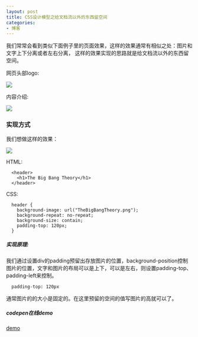 ```yaml
---
layout: post
title: CSS设计模型之给文档流以外的东西留空间
categories:
- 博客
---
```


我们常常会看到类似下面例子里的页面效果，这样的效果通常有相似之处：图片和文字上下分离或者左右分离，
这样的效果实现的思路就是给文档流以外的东西留空间。

网页头部logo:

![](http://7xiv3r.com1.z0.glb.clouddn.com/logo17.2.png)

内容介绍:

![](http://7xjufd.dl1.z0.glb.clouddn.com/logo17.png)



### 实现方式
我们想做这样的效果：

![](http://7xjufd.dl1.z0.glb.clouddn.com/4.jpg)

HTML:

      <header>
        <h1>The Big Bang Theory</h1>
      </header>

CSS:

      header {
        background-image: url("TheBigBangTheory.png");
        background-repeat: no-repeat;
        background-size: contain;
        padding-top: 120px;
      }

##### 实现原理:

我们通过设置div的padding预留出存放图片的位置，background-position控制图片的位置，文字和图片的布局可以是上下，可以是左右，则设置padding-top、padding-left来控制。

      padding-top: 120px

通常图片的的大小是固定的。在这里预留的空间的值写图片的高就可以了。

##### codepen在线demo

[demo](http://codepen.io/runfastlynda/pen/xwVROG)
